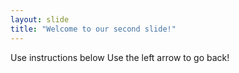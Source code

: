 ```yaml
---
layout: slide
title: "Welcome to our second slide!"
---
```

Use instructions below
Use the left arrow to go back!
